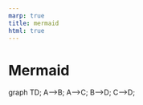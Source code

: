 ```yaml
---
marp: true
title: mermaid
html: true
---
```



# Mermaid
<!-- #begin -->
<div class="mermaid">
graph TD;
    A-->B;
    A-->C;
    B-->D;
    C-->D;
</div>

<!-- mermaid.js -->
<script src="https://unpkg.com/mermaid@8.1.0/dist/mermaid.min.js"></script>
<script>mermaid.initialize({startOnLoad:true});</script>
<!-- #end -->